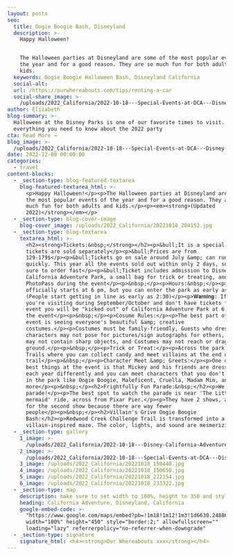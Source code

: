 ```yaml
---
layout: posts
seo:
  title: Oogie Boogie Bash, Disneyland
  description: >-
    Happy Halloween!


    The Halloween parties at Disneyland are some of the most popular events of
    the year and for a good reason. They are so much fun for both adults and
    kids.
  keywords: Oogie Boogie Halloween Bash, Disneyland California
  social-alt:
  url: /https://ourwhereabouts.com/tips/renting-a-car
  social-share_image: >-
    /uploads/2022_California/2022-10-18---Special-Events-at-DCA---Disney-California-Adventure-Park-(2).jpg
author: Elizabeth
blog-summary: >-
  Halloween at the Disney Parks is one of our favorite times to visit. Here's
  everything you need to know about the 2022 party
cta: Read More →
blog_image: >-
  /uploads/2022_California/2022-10-18---Special-Events-at-DCA---Disney-California-Adventure-Park-(2).jpg
date: 2022-12-08 00:00:00
categories:
  - travel
content-blocks:
  - _section-type: blog-featured-textarea
    blog-featured-textarea_html: >-
      <p>Happy Halloween!</p><p>The Halloween parties at Disneyland are some of
      the most popular events of the year and for a good reason. They are so
      much fun for both adults and kids.</p><p><em><strong>(Updated
      2022)</strong></em></p>
  - _section-type: blog-cover-image
    blog-cover_image: /uploads/2022_California/20221018_204152.jpg
  - _section-type: blog-textarea
    textarea_html: >-
      <h2><strong>Tickets:&nbsp;</strong></h2><p>&bull;It is a special event so
      tickets are sold separately</p><p>&bull;Prices are from
      129-179$</p><p>&bull;Tickets go on sale around July &amp; can run out
      quickly. This year all the events sold out within only 2 days, so make
      sure to order fast</p><p>&bull;Ticket includes admission to Disney
      California Adventure Park, a small bag for trick or treating, and a
      PhotoPass during the event</p><p>&nbsp;</p><p>Hours:&nbsp;</p><p>The event
      officially starts at 6 pm, but you can enter the park as early as 3 pm
      (People start getting in line as early as 2:30)</p><p>𝐖𝐚𝐫𝐧𝐢𝐧𝐠: If
      you're visiting during September/October and don't have tickets for the
      event you will be "kicked out" of California Adventure Park at 6 pm for
      the event</p><p>&nbsp;</p><p>Cosume Rules:</p><p>The best part of the
      event is seeing everyone's beautiful &amp; creative
      costumes.</p><p>Costumes must be family-friendly, Guests who dress like
      characters may not pose for pictures/sign autographs for others, costumes
      may not contain sharp objects, and Costumes may not reach or drag on the
      ground.</p><p>&nbsp;</p><p>Trick or Treat:</p><p>Across the park are Treat
      Trails where you can collect candy and meet villains at the end of the
      trail</p><p>&nbsp;</p><p>Character Meet &amp; Greets:</p><p>One of the
      best things at the event is that Mickey and his friends are dressed up
      each year differently and you can meet characters that you don't often see
      in the park like Oogie Boogie, Maleficent, Cruella, Madam Mim, and
      more</p><p>&nbsp;</p><h2>Frightfully Fun Parade:&nbsp;</h2><p>We love this
      parade!</p><p>The best spot to watch the parade is near 'The Little
      mermaid' ride, across from Pixar Pier.</p><p>They have 2 shows, always go
      for the second show because there are way fewer
      people</p><p>&nbsp;</p><h2>Villain's Grive Oogie Boogie
      Bash:</h2><p>Redwood Creek Challenge Trail is transformed into a mystical
      villain-inspired maze. The color, lights, and sound are mesmerizing</p>
  - _section-type: gallery
    1_image: >-
      /uploads/2022_California/2022-10-18---Disney-California-Adventure-Park---Buena-Vista-Street-(2).jpg
    2_image: >-
      /uploads/2022_California/2022-10-18---Special-Events-at-DCA---Disney-California-Adventure-Park-(7).jpg
    3_image: /uploads/2022_California/20221018_150440.jpg
    4_image: /uploads/2022_California/20221018_150650.jpg
    5_image: /uploads/2022_California/20221018_222154.jpg
    6_image: /uploads/2022_California/20221018_233322.jpg
  - _section-type: map
    description: make sure to set width to 100%, height to 350 and style to border 2
    heading: California Adventure, Disneyland, California
    google-embed-code: >-
      "https://www.google.com/maps/embed?pb=!1m18!1m12!1m3!1d6630.248866421702!2d-117.92774740851443!3d33.80910179299757!2m3!1f0!2f0!3f0!3m2!1i1024!2i768!4f13.1!3m3!1m2!1s0x80dcd7d58be1e565%3A0x6a8fdc07e900c261!2sDisney%20California%20Adventure%20Park!5e0!3m2!1sen!2sil!4v1670673435523!5m2!1sen!2sil"
      width="100%" height="450" style="border:2;" allowfullscreen=""
      loading="lazy" referrerpolicy="no-referrer-when-downgrade"
  - _section-type: signature
    signature_html: <h4><strong>Our Whereabouts xxx</strong></h4>
---
```

